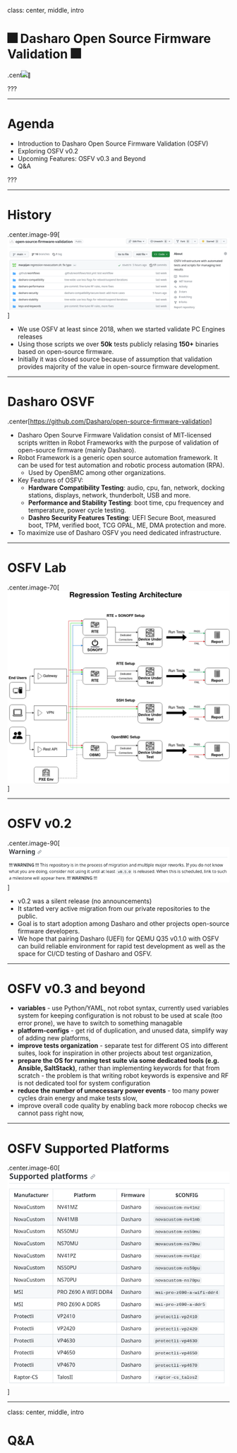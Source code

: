 class: center, middle, intro

# &#x1F386; Dasharo Open Source Firmware Validation &#x1F386;

.center[<img src="/remark-templates/dasharo-presentation-template/images/dasharo-sygnet-white.svg" width="150px" style="margin-left:-20px">]

???

---

# Agenda

* Introduction to Dasharo Open Source Firmware Validation (OSFV)
* Exploring OSFV v0.2
* Upcoming Features: OSFV v0.3 and Beyond
* Q&A

???

---

# History

.center.image-99[![](/img/osfv.png)]

* We use OSFV at least since 2018, when we started validate PC Engines releases
* Using those scripts we over **50k** tests publicly relasing **150+** binaries
  based on open-source firmware.
* Initially it was closed source because of assumption that validation provides
  majority of the value in open-source firmware development.

---

# Dasharo OSVF

.center[https://github.com/Dasharo/open-source-firmware-validation]

* Dasharo Open Sourve Firmware Validation consist of MIT-licensed scripts
  written in Robot Frameworks with the purpose of validation of open-source
  firmware (mainly Dasharo).
* Robot Framework is a generic open source automation framework. It can be used
  for test automation and robotic process automation (RPA).
  - Used by OpenBMC among other organizations.
* Key Features of OSFV:
  - **Hardware Compatibility Testing**: audio, cpu, fan, network, docking
    stations, displays, network, thunderbolt, USB and more.
  - **Performance and Stability Testing**: boot time, cpu frequencey and
    temperature, power cycle testing.
  - **Dashro Security Features Testing**: UEFI Secure Boot, measured boot, TPM,
    verified boot, TCG OPAL, ME, DMA protection and more.
* To maximize use of Dasharo OSFV you need dedicated infrastructure.

---

# OSFV Lab
 
.center.image-70[![](/img/osfv_arch.png)]

---

# OSFV v0.2

.center.image-90[![](/img/osfv_warn.png)]

* v0.2 was a silent release (no announcements)
* It started very active migration from our private repositories to the public.
* Goal is to start adoption among Dasharo and other projects open-source
  firmware developers.
* We hope that pairing Dasharo (UEFI) for QEMU Q35 v0.1.0 with OSFV can build
  reliable environment for rapid test development as well as the space for
  CI/CD testing of Dasharo and OSFV.

---

# OSFV v0.3 and beyond

* **variables** - use Python/YAML, not robot syntax, currently used variables
  system for keeping configuration is not robust to be used at scale (too error
  prone), we have to switch to something managable
* **platform-configs** - get rid of duplication, and unused data, simplify way of
  adding new platforms,
* **improve tests organization** - separate test for different OS into different
  suites, look for inspiration in other projects about test organization,
* **prepare the OS for running test suite via some dedicated tools (e.g. Ansible,
  SaltStack)**, rather than implementing keywords for that from scratch - the
  problem is that writing robot keywords is expensive and RF is not dedicated
  tool for system configuration
* **reduce the number of unnecessary power events** - too many power cycles drain
  energy and make tests slow,
* improve overall code quality by enabling back more robocop checks we cannot
  pass right now,

---

# OSFV Supported Platforms

.center.image-60[![](/img/osfv_supported_platforms.png)]

---
class: center, middle, intro

# Q&A
